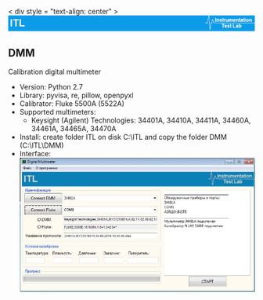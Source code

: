 < div style = "text-align: center" >![alt text](https://github.com/itllab/DMM/blob/master/Image/1.png)
## DMM
Calibration digital multimeter
+ Version: Python 2.7
+ Library: pyvisa, re, pillow, openpyxl
+ Calibrator: Fluke 5500A (5522A)
+ Supported multimeters:
  + Keysight (Agilent) Technologies: 34401A, 34410A, 34411A, 34460A, 34461A, 34465A, 34470A
+ Install: create folder ITL on disk C:\ITL and copy the folder DMM (C:\ITL\DMM)
+ Interface:
![alt text](https://github.com/itllab/DMM/blob/master/Image/2.png)
